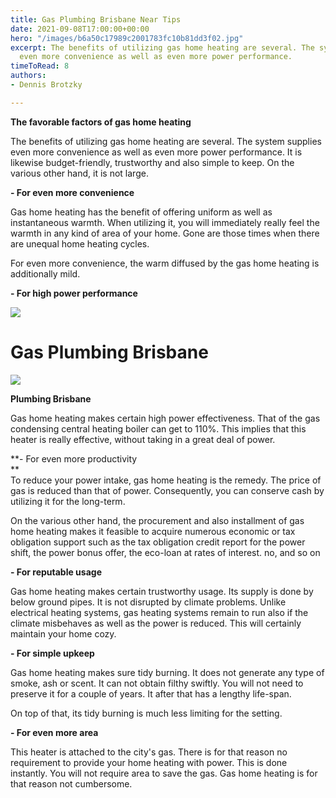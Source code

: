 ```yaml
---
title: Gas Plumbing Brisbane Near Tips
date: 2021-09-08T17:00:00+00:00
hero: "/images/b6a50c17989c2001783fc10b81dd3f02.jpg"
excerpt: The benefits of utilizing gas home heating are several. The system supplies
  even more convenience as well as even more power performance.
timeToRead: 8
authors:
- Dennis Brotzky

---
```

**The favorable factors of gas home heating**  
  
The benefits of utilizing gas home heating are several. The system supplies even more convenience as well as even more power performance. It is likewise budget-friendly, trustworthy and also simple to keep. On the various other hand, it is not large.  
  
**- For even more convenience**  
  
Gas home heating has the benefit of offering uniform as well as instantaneous warmth. When utilizing it, you will immediately really feel the warmth in any kind of area of your home. Gone are those times when there are unequal home heating cycles.  
  
For even more convenience, the warm diffused by the gas home heating is additionally mild.  
  
**- For high power performance**

![](https://web.archive.org/web/20210303114542im_/https://gasplumbersbrisbane.com.au/content/images/2021/02/6525112018796544.jpg)

# **Gas Plumbing Brisbane**

![](https://web.archive.org/web/20210303114542im_/https://gasplumbersbrisbane.com.au/content/images/2021/02/download--10-.png)

**Plumbing Brisbane**

Gas home heating makes certain high power effectiveness. That of the gas condensing central heating boiler can get to 110%. This implies that this heater is really effective, without taking in a great deal of power.  
  
**- For even more productivity  
**  
To reduce your power intake, gas home heating is the remedy. The price of gas is reduced than that of power. Consequently, you can conserve cash by utilizing it for the long-term.  
  
On the various other hand, the procurement and also installment of gas home heating makes it feasible to acquire numerous economic or tax obligation support such as the tax obligation credit report for the power shift, the power bonus offer, the eco-loan at rates of interest. no, and so on  
  
**- For reputable usage**  
  
Gas home heating makes certain trustworthy usage. Its supply is done by below ground pipes. It is not disrupted by climate problems. Unlike electrical heating systems, gas heating systems remain to run also if the climate misbehaves as well as the power is reduced. This will certainly maintain your home cozy.  
  
**- For simple upkeep**  
  
Gas home heating makes sure tidy burning. It does not generate any type of smoke, ash or scent. It can not obtain filthy swiftly. You will not need to preserve it for a couple of years. It after that has a lengthy life-span.  
  
On top of that, its tidy burning is much less limiting for the setting.  
  
**- For even more area**  
  
This heater is attached to the city's gas. There is for that reason no requirement to provide your home heating with power. This is done instantly. You will not require area to save the gas. Gas home heating is for that reason not cumbersome.